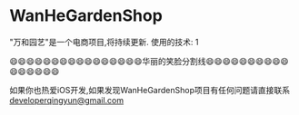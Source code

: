 # WanHeGardenShop
"万和园艺"是一个电商项目,将持续更新.
使用的技术:
1 

😄😄😄😄😄😄😄😄😄😄😄😄😄😄😄😄华丽的笑脸分割线😄😄😄😄😄😄😄😄😄😄😄😄😄😄😄😄


如果你也热爱iOS开发,如果发现WanHeGardenShop项目有任何问题请直接联系 <developerqingyun@gmail.com>